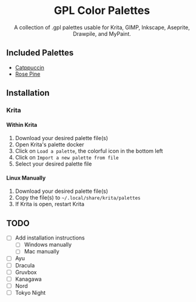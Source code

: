<h1 align="center">GPL Color Palettes</h1>
<p align="center">A collection of .gpl palettes usable for Krita, GIMP, Inkscape, Aseprite, Drawpile, and MyPaint.</p>

## Included Palettes

- [Catppuccin](https://catppuccin.com/)
- [Rose Pine](https://rosepinetheme.com/)

## Installation

### Krita

#### Within Krita

1. Download your desired palette file(s)
2. Open Krita's palette docker
3. Click on `Load a palette`, the colorful icon in the bottom left
4. Click on `Import a new palette from file`
5. Select your desired palette file

#### Linux Manually

1. Download your desired palette file(s)
2. Copy the file(s) to `~/.local/share/krita/palettes`
3. If Krita is open, restart Krita

## TODO

- [ ] Add installation instructions
  - [ ] Windows manually
  - [ ] Mac manually
- [ ] Ayu
- [ ] Dracula
- [ ] Gruvbox
- [ ] Kanagawa
- [ ] Nord
- [ ] Tokyo Night
